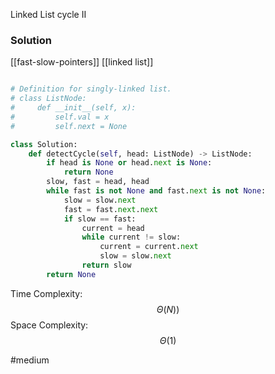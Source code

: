 Linked List cycle II

### Solution

[[fast-slow-pointers]] [[linked list]]

```python

# Definition for singly-linked list.
# class ListNode:
#     def __init__(self, x):
#         self.val = x
#         self.next = None

class Solution:
    def detectCycle(self, head: ListNode) -> ListNode:
        if head is None or head.next is None:
            return None
        slow, fast = head, head
        while fast is not None and fast.next is not None:
            slow = slow.next
            fast = fast.next.next
            if slow == fast:
                current = head
                while current != slow:
                    current = current.next
                    slow = slow.next
                return slow
        return None

```


Time Complexity: $$\Theta(N))$$
Space Complexity:  $$\Theta(1)$$

#medium 